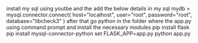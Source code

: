 install my sql  using youtbe  and the  add the below details in my sql 
mydb = mysql.connector.connect(
        host="localhost",
        user="root",
        password="root",
        database="libcheck3"
    )
     after that go python in the folder where the app.py using command prompt and install the necessary modules 
     pip install flask 
      pip install mysql-connector-python
     set FLASK_APP=app.py
     python app.py

    
